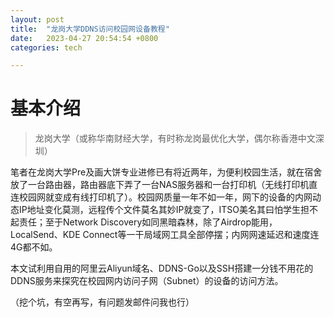 ```yaml
---
layout: post
title:  "龙岗大学DDNS访问校园网设备教程"
date:   2023-04-27 20:54:54 +0800
categories: tech

---
```


# 基本介绍

> 龙岗大学（或称华南财经大学，有时称龙岗最优化大学，偶尔称香港中文深圳）

笔者在龙岗大学Pre及画大饼专业进修已有将近两年，为便利校园生活，就在宿舍放了一台路由器，路由器底下弄了一台NAS服务器和一台打印机（无线打印机直连校园网就变成有线打印机了）。校园网质量一年不如一年，网下的设备的内网动态IP地址变化莫测，远程传个文件莫名其妙IP就变了，ITSO美名其曰怕学生担不起责任；至于Network Discovery如同黑暗森林，除了Airdrop能用，LocalSend、KDE Connect等一干局域网工具全部停摆；内网网速延迟和速度连4G都不如。

本文试利用自用的阿里云Aliyun域名、DDNS-Go以及SSH搭建一分钱不用花的DDNS服务来探究在校园网内访问子网（Subnet）的设备的访问方法。

（挖个坑，有空再写，有问题发邮件问我也行）


